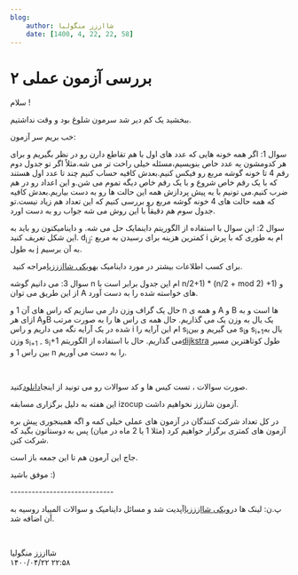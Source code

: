 ```yaml
---
blog:
    author: شااززز منگولیا
    date: [1400, 4, 22, 22, 58]
---
```

# بررسی آزمون عملی ۲

<div class="cnt">
سلام !<p></p>
<p>ببخشید یک کم دیر شد سرمون شلوغ بود و وقت نداشتیم.</p>
<p>خب بریم سر آزمون:</p>
<p>سوال 1: اگر همه خونه هایی که عدد های اول با هم تقاطع دارن رو در نظر بگیریم و برای هر کدومشون یه عدد خاص بنویسیم،مسئله خیلی راحت تر می شه.مثلاً اگر تو جدول دوم رقم 4 تا خونه گوشه مربع رو فیکس کنیم.بعدش کافیه حساب کنیم چند تا عدد اول هستند که با یک رقم خاص شروع و با یک رقم خاص دیگه تموم می شن.و این اعداد رو در هم ضرب کنیم.می تونیم با یه پیش پردازش همه این حالت ها رو به دست بیاریم.بعدش کافیه که همه حالت های 4 خونه گوشه مربع رو بررسی کنیم که این تعداد هم زیاد نیست.تو جدول سوم هم دقیقاً با این روش می شه جواب رو به دست اورد.</p>
<p>سوال 2: این سوال با استفاده از الگوریتم داینمایک حل می شه. و داینامیکتون رو باید به این شکل تعریف کنید. d<sub>i,j</sub>: کمترین هزینه برای رسیدن به مربع i ام به طوری که با پرش به طول j به آن برسیم.</p>
<p> برای کسب اطلاعات بیشتر در مورد داینامیک به<a href="http://shaazzz.blogfa.com/page/wiki.aspx">ویکی شاازززیا</a>مراجه کنید. </p>
<p>سوال 3: می دانیم گوشه n ام این جدول برابر است با n/2+1) * (n/2 + mod 2) +1) و از این طریق می توان A های خواسته شده را به دست آورد.</p>
<p>حال یک گراف وزن دار می سازیم که راس های آن 1 و n و همه ی A و B ها است و به ازای هر AوB یک یال به وزن یک می گذاریم. حال همه ی راس ها را به صورت مرتب شده در یک آرایه نگه می داریم و راس i ام این آرایه را s<sub>i</sub>می گیریم و بین s<sub>i</sub>و s<sub>i+1</sub>یال به وزن<sub> </sub>s<sub>i+1 -</sub> s<sub>i</sub>+1 می گذاریم. حال با استفاده از الگوریتم<a href="http://en.wikipedia.org/wiki/Dijkstra's_algorithm">dijkstra</a> طول کوتاهترین مسیر بین راس 1 و n را به دست می آوریم.</p>
<p><br/></p>
<p>صورت سوالات ، تست کیس ها و کد سوالات رو می تونید از اینجا<a href="http://bayanbox.ir/id/5106417831568194200?info">دانلود</a>کنید.</p>
<p>این هفته به دلیل برگزاری مسابقه izocup آزمون شاززز نخواهیم داشت.</p>
<p>در کل تعداد شرکت کنندگان در آزمون های عملی خیلی کمه و اگه همینجوری پیش بره آزمون های کمتری برگزار خواهیم کرد (مثلا 1 یا 2 ماه در میان) پس به دوستاتون بگید که شرکت کنن.</p>
<p>جاج این آرمون هم تا این جمعه باز است.</p>
<p>موفق باشید :)</p>
<p>-----------------------------</p>
<p>پ.ن: لینک ها در<a href="http://shaazzz.blogfa.com/page/wiki">ویکی شاازززیا</a>آپدیت شد و مسائل داینامیک و سوالات المپیاد روسیه به آن اضافه شد.</p>
<p><br/></p>
</div>

<div class="blog-info">
    <div class="blog-author">شااززز منگولیا</div>
    <div class="blog-date">۱۴۰۰/۰۴/۲۲ ۲۲:۵۸</div>
</div>

